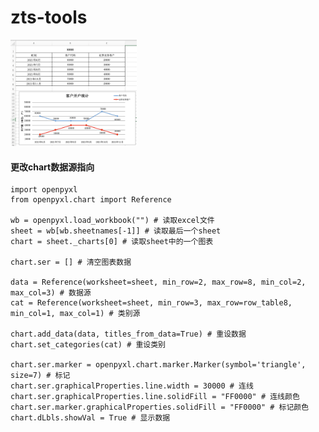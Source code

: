 # zts-tools

<img src="https://github.com/wanghao9696/zts-tools/blob/main/excel/test.png" width="40%" align=“center”>

#### 更改chart数据源指向
```
import openpyxl
from openpyxl.chart import Reference

wb = openpyxl.load_workbook("") # 读取excel文件
sheet = wb[wb.sheetnames[-1]] # 读取最后一个sheet
chart = sheet._charts[0] # 读取sheet中的一个图表

chart.ser = [] # 清空图表数据

data = Reference(worksheet=sheet, min_row=2, max_row=8, min_col=2, max_col=3) # 数据源
cat = Reference(worksheet=sheet, min_row=3, max_row=row_table8, min_col=1, max_col=1) # 类别源

chart.add_data(data, titles_from_data=True) # 重设数据
chart.set_categories(cat) # 重设类别

chart.ser.marker = openpyxl.chart.marker.Marker(symbol='triangle', size=7) # 标记
chart.ser.graphicalProperties.line.width = 30000 # 连线
chart.ser.graphicalProperties.line.solidFill = "FF0000" # 连线颜色
chart.ser.marker.graphicalProperties.solidFill = "FF0000" # 标记颜色
chart.dLbls.showVal = True # 显示数据
```